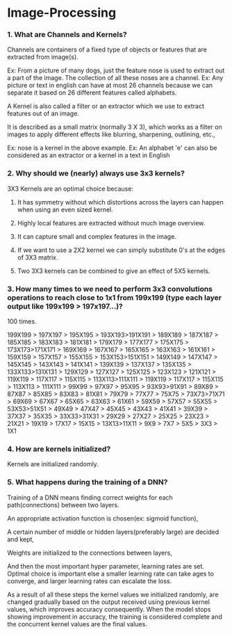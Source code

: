 # Image-Processing
### 1. What are Channels and Kernels?
Channels are containers of a fixed type of objects or features that are extracted from image(s).

Ex: From a picture of many dogs, just the feature nose is used to extract out a part of the image. The collection of all these noses are a channel. 
Ex: Any picture or text in english can have at most 26 channels because we can separate it based on 26 different features called alphabets. 

A Kernel is also called a filter or an extractor which we use to extract features out of an image.

It is described as a small matrix (normally 3 X 3), which works as a filter on images to apply different effects like blurring, sharpening, outlining, etc., 

Ex: nose is a kernel in the above example.
Ex: An alphabet 'e' can also be considered as an extractor or a kernel in a text in English

 

### 2. Why should we (nearly) always use 3x3 kernels? 
3X3 Kernels are an optimal choice because:

1. It has symmetry without which distortions across the layers can happen when using an even sized kernel.

2. Highly local features are extracted without much image overview.

3. It can capture small and complex features in the image.

4. If we want to use a 2X2 kernel we can simply substitute 0's at the edges of 3X3 matrix.

5. Two  3X3 kernels can be combined to give an effect of 5X5 kernels.

 

### 3. How many times to we need to perform 3x3 convolutions operations to reach close to 1x1 from 199x199 (type each layer output like 199x199 > 197x197...)?
100 times.

199X199 > 197X197 > 195X195 > 193X193>191X191 > 189X189 > 187X187 > 185X185 > 183X183 > 181X181 > 179X179 > 177X177 > 175X175 > 173X173>171X171 > 169X169 > 167X167 > 165X165 > 163X163 > 161X161 > 159X159 > 157X157 > 155X155 > 153X153>151X151 > 149X149 > 147X147 > 145X145 > 143X143 > 141X141 > 139X139 > 137X137 > 135X135 > 133X133>131X131 > 129X129 > 127X127 > 125X125 > 123X123 > 121X121 >
119X119 > 117X117 > 115X115 > 113X113>111X111 > 119X119 > 117X117 > 115X115 > 113X113 > 111X111 > 99X99 > 97X97 > 95X95 > 93X93>91X91 > 89X89 > 87X87 > 85X85 > 83X83 > 81X81 > 79X79 > 77X77 > 75X75 > 73X73>71X71 > 69X69 > 67X67 > 65X65 > 63X63 > 61X61 > 59X59 > 57X57 > 55X55 > 53X53>51X51 > 49X49 > 47X47 > 45X45 > 43X43 > 41X41 > 39X39 > 37X37 > 35X35 > 33X33>31X31 > 29X29 > 27X27 > 25X25 > 23X23 > 21X21 > 19X19 > 17X17 > 15X15 > 13X13>11X11 > 9X9 > 7X7 > 5X5 > 3X3 > 1X1

 
### 4. How are kernels initialized?  

Kernels are initialized randomly. 

### 5. What happens during the training of a DNN?

Training of a DNN means finding correct weights for each path(connections) between two layers.

An appropriate activation function is chosen(ex: sigmoid function), 

A certain number of middle or hidden layers(preferably large) are decided and kept,

Weights are initialized to the connections between layers,

And then the most important hyper parameter, learning rates are set.  Optimal choice is important else a smaller learning rate can take ages to converge, and larger learning rates can escalate the loss.

As a result of all these steps the kernel values we initialized randomly, are changed gradually based on the output received using previous kernel values, which improves accuracy consequently. When the model stops showing improvement in accuracy, the training is considered complete and the concurrent kernel values are the final values.

 
